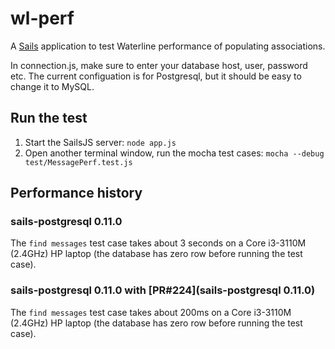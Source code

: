 # wl-perf

A [Sails](http://sailsjs.org) application to test Waterline performance of populating associations.

In connection.js, make sure to enter your database host, user, password etc. The current configuation is for Postgresql, but it should be easy to change it to MySQL.

## Run the test

1. Start the SailsJS server: `node app.js`
2. Open another terminal window, run the mocha test cases: `mocha --debug test/MessagePerf.test.js`

## Performance history

### sails-postgresql 0.11.0
The `find messages` test case takes about 3 seconds on a Core i3-3110M (2.4GHz) HP laptop (the database has zero row before running the test case).

### sails-postgresql 0.11.0 with [PR#224](sails-postgresql 0.11.0)
The `find messages` test case takes about 200ms on a Core i3-3110M (2.4GHz) HP laptop (the database has zero row before running the test case).



